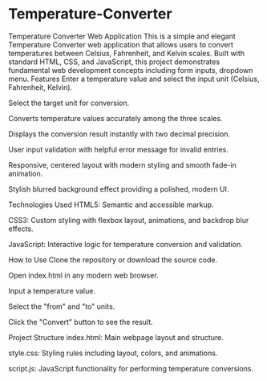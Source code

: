 # Temperature-Converter
Temperature Converter Web Application This is a simple and elegant Temperature Converter web application that allows users to convert temperatures between Celsius, Fahrenheit, and Kelvin scales. Built with standard HTML, CSS, and JavaScript, this project demonstrates fundamental web development concepts including form inputs, dropdown menu.
Features
Enter a temperature value and select the input unit (Celsius, Fahrenheit, Kelvin).

Select the target unit for conversion.

Converts temperature values accurately among the three scales.

Displays the conversion result instantly with two decimal precision.

User input validation with helpful error message for invalid entries.

Responsive, centered layout with modern styling and smooth fade-in animation.

Stylish blurred background effect providing a polished, modern UI.

Technologies Used
HTML5: Semantic and accessible markup.

CSS3: Custom styling with flexbox layout, animations, and backdrop blur effects.

JavaScript: Interactive logic for temperature conversion and validation.

How to Use
Clone the repository or download the source code.

Open index.html in any modern web browser.

Input a temperature value.

Select the "from" and "to" units.

Click the "Convert" button to see the result.

Project Structure
index.html: Main webpage layout and structure.

style.css: Styling rules including layout, colors, and animations.

script.js: JavaScript functionality for performing temperature conversions.

